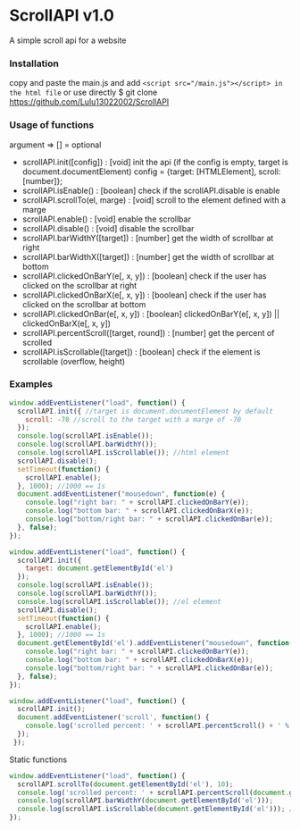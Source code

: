 # ScrollAPI v1.0
A simple scroll api for a website

### Installation
  copy and paste the main.js and add `<script src="/main.js"></script> in the html file`
  or use directly $ git clone https://github.com/Lulu13022002/ScrollAPI
### Usage of functions
  argument => [] = optional
  * scrollAPI.init([config]) : [void] init the api (if the config is empty, target is document.documentElement)
    config = {target: [HTMLElement], scroll: [number]};
  * scrollAPI.isEnable() : [boolean] check if the scrollAPI.disable is enable
  * scrollAPI.scrollTo(el, marge) : [void] scroll to the element defined with a marge
  * scrollAPI.enable() : [void] enable the scrollbar
  * scrollAPI.disable() : [void] disable the scrollbar
  * scrollAPI.barWidthY([target]) : [number] get the width of scrollbar at right
  * scrollAPI.barWidthX([target]) : [number] get the width of scrollbar at bottom
  * scrollAPI.clickedOnBarY(e[, x, y]) : [boolean] check if the user has clicked on the scrollbar at right
  * scrollAPI.clickedOnBarX(e[, x, y]) : [boolean] check if the user has clicked on the scrollbar at bottom
  * scrollAPI.clickedOnBar(e[, x, y]) : [boolean] clickedOnBarY(e[, x, y]) || clickedOnBarX(e[, x, y]) 
  * scrollAPI.percentScroll([target, round]) : [number] get the percent of scrolled
  * scrollAPI.isScrollable([target]) : [boolean] check if the element is scrollable (overflow, height)
  
### Examples
  ```javascript
  window.addEventListener("load", function() {
    scrollAPI.init({ //target is document.documentElement by default
      scroll: -70 //scroll to the target with a marge of -70
    });
    console.log(scrollAPI.isEnable());
    console.log(scrollAPI.barWidthY());
    console.log(scrollAPI.isScrollable()); //html element
    scrollAPI.disable();
    setTimeout(function() {
      scrollAPI.enable();
    }, 1000); //1000 == 1s
    document.addEventListener("mousedown", function(e) {
      console.log("right bar: " + scrollAPI.clickedOnBarY(e));
      console.log("bottom bar: " + scrollAPI.clickedOnBarX(e));
      console.log("bottom/right bar: " + scrollAPI.clickedOnBar(e));
    }, false);
  });
  ```
  
  ```javascript
  window.addEventListener("load", function() {
    scrollAPI.init({
      target: document.getElementById('el')
    });
    console.log(scrollAPI.isEnable());
    console.log(scrollAPI.barWidthY());
    console.log(scrollAPI.isScrollable()); //el element
    scrollAPI.disable();
    setTimeout(function() {
      scrollAPI.enable();
    }, 1000); //1000 == 1s
    document.getElementById('el').addEventListener("mousedown", function(e) {
      console.log("right bar: " + scrollAPI.clickedOnBarY(e));
      console.log("bottom bar: " + scrollAPI.clickedOnBarX(e));
      console.log("bottom/right bar: " + scrollAPI.clickedOnBar(e));
    }, false);
  });
  ```
  
  ```javascript
  window.addEventListener("load", function() {
    scrollAPI.init();
    document.addEventListener('scroll', function() {
      console.log('scrolled percent: ' + scrollAPI.percentScroll() + ' %');
    });
   });
  ```
  
  Static functions
  ```javascript
  window.addEventListener("load", function() {
    scrollAPI.scrollTo(document.getElementById('el'), 10);
    console.log('scrolled percent: ' + scrollAPI.percentScroll(document.getElementById('el')) + ' %');
    console.log(scrollAPI.barWidthY(document.getElementById('el')));
    console.log(scrollAPI.isScrollable(document.getElementById('el'))); //el element
  });
  ```
